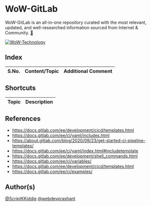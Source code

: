# WoW-GitLab
WoW-GitLab is an all-in-one repository curated with the most relevant, updated, and well-researched information sourced from Internet & Community. [:link:](https://www.shobhitsharma.net/home/categories/wow-technology)

[![WoW-Technology](https://img.shields.io/badge/WoW-Technology-brightgreen?style=flat-square&logo=github)](https://github.com/topics/wow-technology)

## Index

S.No. | Content/Topic | Additional Comment
--- | --- | ---

## Shortcuts

Topic | Description
--- | ---

## References
- https://docs.gitlab.com/ee/development/cicd/templates.html
- https://docs.gitlab.com/ee/ci/yaml/includes.html
- https://about.gitlab.com/blog/2020/09/23/get-started-ci-pipeline-templates/
- https://docs.gitlab.com/ee/ci/yaml/index.html#includetemplate
- https://docs.gitlab.com/ee/development/shell_commands.html
- https://docs.gitlab.com/ee/ci/variables/
- https://docs.gitlab.com/ee/development/cicd/templates.html
- https://docs.gitlab.com/ee/ci/examples/

## Author(s)

[@ScriptKKiddie](https://github.com/ScriptKKiddie)
[@webdevprashant](https://github.com/webdevprashant)
